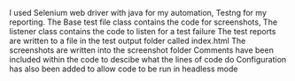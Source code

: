 I used Selenium web driver with java for my automation, Testng for my reporting.
The Base test file class contains the code for screenshots, The listener class contains the code to listen for a test failure
The test reports are written to a file in the test output folder called index.html
The screenshots are written into the screenshot folder
Comments have been included within the code to descibe what the lines of code do
Configuration has also been added to allow code to be run in headless mode
